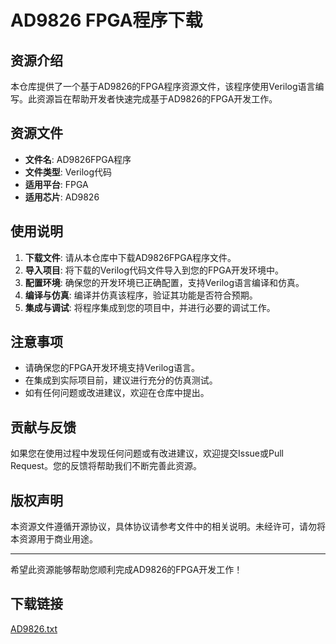 # AD9826 FPGA程序下载

## 资源介绍

本仓库提供了一个基于AD9826的FPGA程序资源文件，该程序使用Verilog语言编写。此资源旨在帮助开发者快速完成基于AD9826的FPGA开发工作。

## 资源文件

- **文件名**: AD9826FPGA程序
- **文件类型**: Verilog代码
- **适用平台**: FPGA
- **适用芯片**: AD9826

## 使用说明

1. **下载文件**: 请从本仓库中下载AD9826FPGA程序文件。
2. **导入项目**: 将下载的Verilog代码文件导入到您的FPGA开发环境中。
3. **配置环境**: 确保您的开发环境已正确配置，支持Verilog语言编译和仿真。
4. **编译与仿真**: 编译并仿真该程序，验证其功能是否符合预期。
5. **集成与调试**: 将程序集成到您的项目中，并进行必要的调试工作。

## 注意事项

- 请确保您的FPGA开发环境支持Verilog语言。
- 在集成到实际项目前，建议进行充分的仿真测试。
- 如有任何问题或改进建议，欢迎在仓库中提出。

## 贡献与反馈

如果您在使用过程中发现任何问题或有改进建议，欢迎提交Issue或Pull Request。您的反馈将帮助我们不断完善此资源。

## 版权声明

本资源文件遵循开源协议，具体协议请参考文件中的相关说明。未经许可，请勿将本资源用于商业用途。

---

希望此资源能够帮助您顺利完成AD9826的FPGA开发工作！

## 下载链接

[AD9826.txt](https://pan.quark.cn/s/e2672cec0a05)
